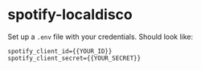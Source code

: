 # spotify-localdisco


Set up a `.env` file with your credentials. Should look like:

```
spotify_client_id={{YOUR_ID}}
spotify_client_secret={{YOUR_SECRET}}
```
